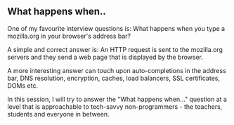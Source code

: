 ## What happens when..

One of my favourite interview questions is: What happens when you type a mozilla.org in your browser's address bar?

A simple and correct answer is: An HTTP request is sent to the mozilla.org servers and they send a web page that is displayed by the browser.

A more interesting answer can touch upon auto-completions in the address bar, DNS resolution, encryption, caches, load balancers, SSL certificates, DOMs etc.

In this session, I will try to answer the "What happens when..." question at a level that is approachable to tech-savvy non-programmers - the teachers, students and everyone in between.
